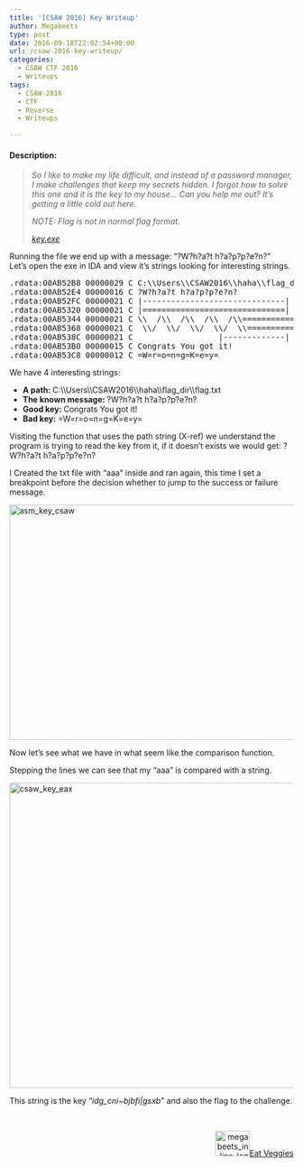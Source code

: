 ```yaml
---
title: '[CSAW 2016] Key Writeup'
author: Megabeets
type: post
date: 2016-09-18T22:02:54+00:00
url: /csaw-2016-key-writeup/
categories:
  - CSAW CTF 2016
  - Writeups
tags:
  - CSAW-2016
  - CTF
  - Reverse
  - Writeups

---
```

#### **Description:**

> _So I like to make my life difficult, and instead of a password manager, I make challenges that keep my secrets hidden. I forgot how to solve this one and it is the key to my house&#8230; Can you help me out? It&#8217;s getting a little cold out here._
> 
> _NOTE: Flag is not in normal flag format._
> 
> <div class="chal-files">
>   <em><a class="chal-file" href="https://ctf.csaw.io/static/uploads/6c3bc1cb1618348f549dd059ed2bf23d/key.exe" target="_blank">key.exe</a></em>
> </div>

<div class="chal-files">
</div>

<div class="chal-files">
  Running the file we end up with a message: &#8220;?W?h?a?t h?a?p?p?e?n?&#8221;
</div>

<div class="chal-files">
  Let&#8217;s open the exe in IDA and view it&#8217;s strings looking for interesting strings.
</div>

<div class="chal-files">
</div>

<div class="chal-files">
  <pre class="lang:asm decode:true ">.rdata:00AB52B8 00000029 C C:\\Users\\CSAW2016\\haha\\flag_dir\\flag.txt
.rdata:00AB52E4 00000016 C ?W?h?a?t h?a?p?p?e?n?                        
.rdata:00AB52FC 00000021 C |------------------------------|             
.rdata:00AB5320 00000021 C |==============================|             
.rdata:00AB5344 00000021 C \\  /\\  /\\  /\\  /\\==============|        
.rdata:00AB5368 00000021 C  \\/  \\/  \\/  \\/  \\=============|        
.rdata:00AB538C 00000021 C                  |-------------|             
.rdata:00AB53B0 00000015 C Congrats You got it!                         
.rdata:00AB53C8 00000012 C =W=r=o=n=g=K=e=y=</pre>
  
  <p>
    We have 4 interesting strings:
  </p>
  
  <ul>
    <li>
      <strong>A path: </strong>C:\\Users\\CSAW2016\\haha\\flag_dir\\flag.txt
    </li>
    <li>
      <strong>The known message: </strong>?W?h?a?t h?a?p?p?e?n?
    </li>
    <li>
      <strong>Good key: </strong>Congrats You got it!
    </li>
    <li>
      <strong>Bad key:</strong> =W=r=o=n=g=K=e=y=
    </li>
  </ul>
  
  <p>
    Visiting the function that uses the path string (X-ref) we understand the program is trying to read the key from it, if it doesn&#8217;t exists we would get: ?W?h?a?t h?a?p?p?e?n?
  </p>
  
  <p>
    I Created the txt file with &#8220;aaa&#8221; inside and ran again, this time I set a breakpoint before the decision whether to jump to the success or failure message.
  </p>
  
  <p>
    <img data-attachment-id="442" data-permalink="https://www.megabeets.net/csaw-2016-key-writeup/asm_key_csaw/#main" data-orig-file="http://www.megabeets.net/uploads/asm_key_csaw.png" data-orig-size="1683,417" data-comments-opened="1" data-image-meta="{&quot;aperture&quot;:&quot;0&quot;,&quot;credit&quot;:&quot;&quot;,&quot;camera&quot;:&quot;&quot;,&quot;caption&quot;:&quot;&quot;,&quot;created_timestamp&quot;:&quot;0&quot;,&quot;copyright&quot;:&quot;&quot;,&quot;focal_length&quot;:&quot;0&quot;,&quot;iso&quot;:&quot;0&quot;,&quot;shutter_speed&quot;:&quot;0&quot;,&quot;title&quot;:&quot;&quot;,&quot;orientation&quot;:&quot;0&quot;}" data-image-title="asm_key_csaw" data-image-description="" data-image-caption="" data-medium-file="http://www.megabeets.net/uploads/asm_key_csaw-300x74.png" data-large-file="http://www.megabeets.net/uploads/asm_key_csaw-1024x254.png" decoding="async" loading="lazy" class="alignnone size-full wp-image-442" src="http://www.megabeets.net/uploads/asm_key_csaw.png" alt="asm_key_csaw" width="1683" height="417" srcset="https://www.megabeets.net/uploads/asm_key_csaw.png 1683w, https://www.megabeets.net/uploads/asm_key_csaw-150x37.png 150w, https://www.megabeets.net/uploads/asm_key_csaw-300x74.png 300w, https://www.megabeets.net/uploads/asm_key_csaw-768x190.png 768w, https://www.megabeets.net/uploads/asm_key_csaw-1024x254.png 1024w, https://www.megabeets.net/uploads/asm_key_csaw-800x198.png 800w" sizes="(max-width: 1683px) 100vw, 1683px" />
  </p>
  
  <p>
    Now let&#8217;s see what we have in what seem like the comparison function.
  </p>
  
  <p>
    Stepping the lines we can see that my &#8220;aaa&#8221; is compared with a string.
  </p>
  
  <p>
    <img data-attachment-id="443" data-permalink="https://www.megabeets.net/csaw-2016-key-writeup/csaw_key_eax/#main" data-orig-file="http://www.megabeets.net/uploads/csaw_key_eax.png" data-orig-size="586,541" data-comments-opened="1" data-image-meta="{&quot;aperture&quot;:&quot;0&quot;,&quot;credit&quot;:&quot;&quot;,&quot;camera&quot;:&quot;&quot;,&quot;caption&quot;:&quot;&quot;,&quot;created_timestamp&quot;:&quot;0&quot;,&quot;copyright&quot;:&quot;&quot;,&quot;focal_length&quot;:&quot;0&quot;,&quot;iso&quot;:&quot;0&quot;,&quot;shutter_speed&quot;:&quot;0&quot;,&quot;title&quot;:&quot;&quot;,&quot;orientation&quot;:&quot;0&quot;}" data-image-title="csaw_key_eax" data-image-description="" data-image-caption="" data-medium-file="http://www.megabeets.net/uploads/csaw_key_eax-300x277.png" data-large-file="http://www.megabeets.net/uploads/csaw_key_eax.png" decoding="async" loading="lazy" class="alignnone size-full wp-image-443" src="http://www.megabeets.net/uploads/csaw_key_eax.png" alt="csaw_key_eax" width="586" height="541" srcset="https://www.megabeets.net/uploads/csaw_key_eax.png 586w, https://www.megabeets.net/uploads/csaw_key_eax-150x138.png 150w, https://www.megabeets.net/uploads/csaw_key_eax-300x277.png 300w" sizes="(max-width: 586px) 100vw, 586px" />
  </p>
  
  <p>
    This string is the key &#8220;<em>idg_cni~bjbfi|gsxb</em>&#8221; and also the flag to the challenge.
  </p>
  
  <p>
    &nbsp;
  </p>
  
  <div class="nf-post-footer">
    <p style="text-align: right">
      <a href="https://www.megabeets.net/about.html#vegan"><img class="wp-image-149 alignnone" src="https://www.megabeets.net/uploads/megabeets_inline_logo.png" alt="megabeets_inline_logo" width="61" height="45" />Eat Veggies</a>
    </p>
  </div>